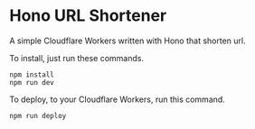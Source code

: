 # Hono URL Shortener

A simple Cloudflare Workers written with Hono that shorten url.

To install, just run these commands.

```
npm install
npm run dev
```

To deploy, to your Cloudflare Workers, run this command.

```
npm run deploy
```
